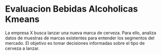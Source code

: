 # Evaluacion Bebidas Alcoholicas Kmeans
La empresa X busca lanzar una nueva marca de cerveza. Para ello, analiza datos de muestras de marcas existentes para entender los segmentos del mercado. El objetivo es tomar decisiones informadas sobre el tipo de cerveza a lanzar. 
